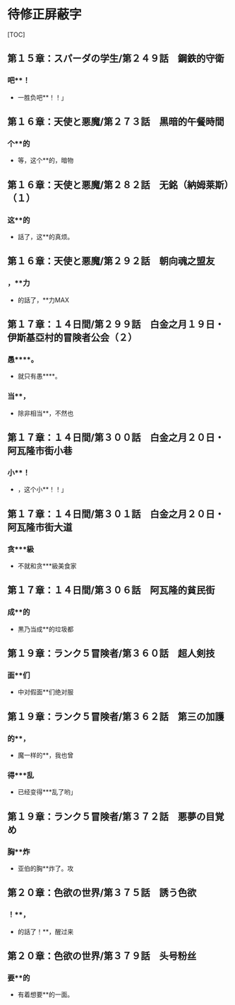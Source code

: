 # 待修正屏蔽字

[TOC]

## 第１５章：スパーダの学生/第２４９話　鋼鉄的守衛

### 吧**！

- 一胜负吧**！！」


## 第１６章：天使と悪魔/第２７３話　黒暗的午餐時間

### 个**的

- 等，这个**的，暗物


## 第１６章：天使と悪魔/第２８２話　无銘（納姆莱斯）（１）

### 这**的

- 話了，这**的真烦。


## 第１６章：天使と悪魔/第２９２話　朝向魂之盟友

### ，**力

- 的話了，**力MAX


## 第１７章：１４日間/第２９９話　白金之月１９日・伊斯基亞村的冒険者公会（２）

### 愚****。

- 就只有愚****。

### 当**，

- 除非相当**，不然也


## 第１７章：１４日間/第３００話　白金之月２０日・阿瓦隆市街小巷

### 小**！

- ，这个小**！！」


## 第１７章：１４日間/第３０１話　白金之月２０日・阿瓦隆市街大道

### 贪***級

- 不就和贪***級美食家


## 第１７章：１４日間/第３０６話　阿瓦隆的貧民街

### 成**的

- 黒乃当成**的垃圾都


## 第１９章：ランク５冒険者/第３６０話　超人剣技

### 面**们

- 中对假面**们绝对服


## 第１９章：ランク５冒険者/第３６２話　第三の加護

### 的**，

- 魔一样的**，我也曾

### 得***乱

- 已经变得***乱了哟」


## 第１９章：ランク５冒険者/第３７２話　悪夢の目覚め

### 胸**炸

- 亚伯的胸**炸了。攻


## 第２０章：色欲の世界/第３７５話　誘う色欲

### ！**，

- 的話了！**，醒过来


## 第２０章：色欲の世界/第３７９話　头号粉丝

### 要**的

- 有着想要**的一面。

